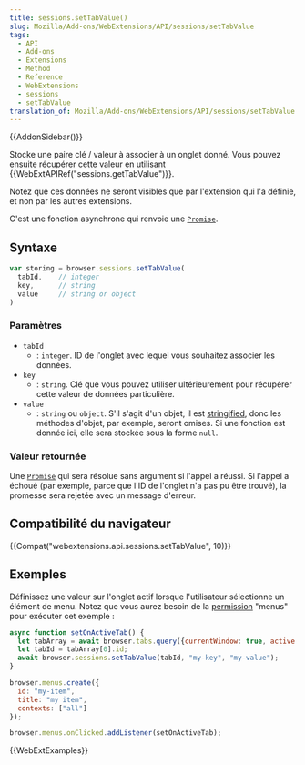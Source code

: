 ```yaml
---
title: sessions.setTabValue()
slug: Mozilla/Add-ons/WebExtensions/API/sessions/setTabValue
tags:
  - API
  - Add-ons
  - Extensions
  - Method
  - Reference
  - WebExtensions
  - sessions
  - setTabValue
translation_of: Mozilla/Add-ons/WebExtensions/API/sessions/setTabValue
---
```

{{AddonSidebar()}}

Stocke une paire clé / valeur à associer à un onglet donné. Vous pouvez ensuite récupérer cette valeur en utilisant {{WebExtAPIRef("sessions.getTabValue")}}.

Notez que ces données ne seront visibles que par l'extension qui l'a définie, et non par les autres extensions.

C'est une fonction asynchrone qui renvoie une [`Promise`](/fr/docs/Web/JavaScript/Reference/Objets_globaux/Promise).

## Syntaxe

```js
var storing = browser.sessions.setTabValue(
  tabId,    // integer
  key,      // string
  value     // string or object
)
```

### Paramètres

- `tabId`
  - : `integer`. ID de l'onglet avec lequel vous souhaitez associer les données.
- `key`
  - : `string`. Clé que vous pouvez utiliser ultérieurement pour récupérer cette valeur de données particulière.
- `value`
  - : `string` ou `object`. S'il s'agit d'un objet, il est [stringified](/fr/docs/Web/JavaScript/Reference/Global_Objects/JSON/stringify), donc les méthodes d'objet, par exemple, seront omises. Si une fonction est donnée ici, elle sera stockée sous la forme `null`.

### Valeur retournée

Une [`Promise`](/fr/docs/Web/JavaScript/Reference/Objets_globaux/Promise) qui sera résolue sans argument si l'appel a réussi. Si l'appel a échoué (par exemple, parce que l'ID de l'onglet n'a pas pu être trouvé), la promesse sera rejetée avec un message d'erreur.

## Compatibilité du navigateur

{{Compat("webextensions.api.sessions.setTabValue", 10)}}

## Exemples

Définissez une valeur sur l'onglet actif lorsque l'utilisateur sélectionne un élément de menu. Notez que vous aurez besoin de la [permission](/fr/Add-ons/WebExtensions/manifest.json/permissions) "menus" pour exécuter cet exemple :

```js
async function setOnActiveTab() {
  let tabArray = await browser.tabs.query({currentWindow: true, active: true});
  let tabId = tabArray[0].id;
  await browser.sessions.setTabValue(tabId, "my-key", "my-value");
}

browser.menus.create({
  id: "my-item",
  title: "my item",
  contexts: ["all"]
});

browser.menus.onClicked.addListener(setOnActiveTab);
```

{{WebExtExamples}}
